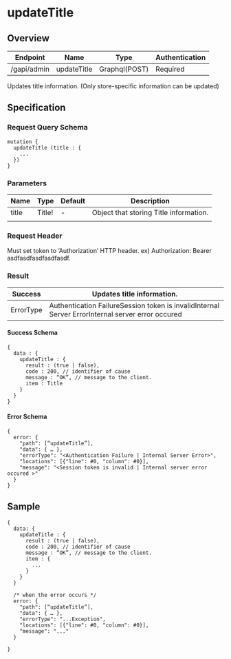 # updateTitle

## Overview

| Endpoint | Name | Type | Authentication |
| --- | --- | --- | --- |
| /gapi/admin | updateTitle | Graphql\(POST\) | Required |

Updates title information. \(Only store-specific information can be updated\)

## Specification

### Request Query Schema

```text
mutation {
  updateTitle (title : {
    ...
  })
}
```

### Parameters

| Name | Type | Default | Description |
| --- | --- | --- | --- |
| title | Title! | - | Object that storing Title information. |
|  |  |  |  |

### Request Header

Must set token to ‘Authorization’ HTTP header. ex\) Authorization: Bearer asdfasdfasdfasdfasdf.

### Result

| Success | Updates title information. |
| --- | --- |
| ErrorType | Authentication FailureSession token is invalidInternal Server ErrorInternal server error occured |

#### Success Schema

```text
{
  data : {
    updateTitle : {
      result : (true | false),
      code : 200, // identifier of cause
      message : “OK”, // message to the client.
      item : Title
    }
  }
}
```

#### Error Schema

```text
{
  error: {
    "path": [“updateTitle”],
    "data": { … },
    "errorType": "<Authentication Failure | Internal Server Error>",
    "locations": [{"line": #0, "column": #0}],
    "message": "<Session token is invalid | Internal server error occured >"
  }
}
```

## Sample

```text
{
  data: {
    updateTitle : {
      result : (true | false),
      code : 200, // identifier of cause
      message : “OK”, // message to the client.
      item : {
        ...
      }
    }
  }

  /* when the error occurs */
  error: {
    "path": [“updateTitle”],
    "data": { … },
    "errorType": "...Exception",
    "locations": [{"line": #0, "column": #0}],
    "message": "..."
  }

}
```

